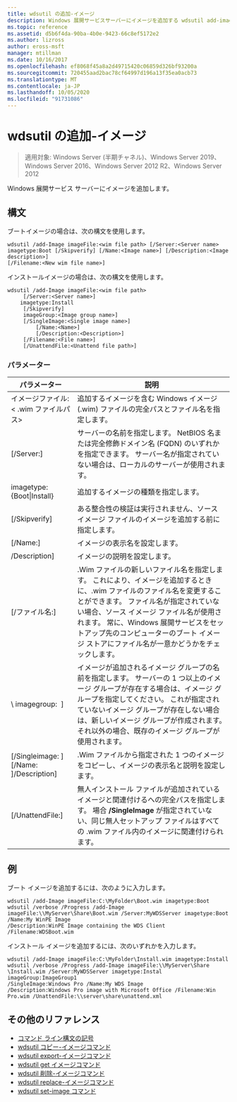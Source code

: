 ```yaml
---
title: wdsutil の追加-イメージ
description: Windows 展開サービスサーバーにイメージを追加する wdsutil add-image のリファレンス記事です。
ms.topic: reference
ms.assetid: d5b6f4da-90ba-4b0e-9423-66c8ef5172e2
ms.author: lizross
author: eross-msft
manager: mtillman
ms.date: 10/16/2017
ms.openlocfilehash: ef8068f45a8a2d49715420c06859d326bf93200a
ms.sourcegitcommit: 720455aad2bac78cf64997d196a13f35ea0acb73
ms.translationtype: MT
ms.contentlocale: ja-JP
ms.lasthandoff: 10/05/2020
ms.locfileid: "91731086"
---
```

# <a name="wdsutil-add-image"></a>wdsutil の追加-イメージ

> 適用対象: Windows Server (半期チャネル)、Windows Server 2019、Windows Server 2016、Windows Server 2012 R2、Windows Server 2012

Windows 展開サービス サーバーにイメージを追加します。

## <a name="syntax"></a>構文
ブートイメージの場合は、次の構文を使用します。
```
wdsutil /add-Image imageFile:<wim file path> [/Server:<Server name> imagetype:Boot [/Skipverify] [/Name:<Image name>] [/Description:<Image description>]
[/Filename:<New wim file name>]
```
インストールイメージの場合は、次の構文を使用します。
```
wdsutil /add-Image imageFile:<wim file path>
     [/Server:<Server name>]
    imagetype:Install
     [/Skipverify]
     imageGroup:<Image group name>]
     [/SingleImage:<Single image name>]
         [/Name:<Name>]
         [/Description:<Description>]
     [/Filename:<File name>]
     [/UnattendFile:<Unattend file path>]
```
### <a name="parameters"></a>パラメーター
|パラメーター|説明|
|-------|--------|
|イメージファイル: < .wim ファイルパス>|追加するイメージを含む Windows イメージ (.wim) ファイルの完全パスとファイル名を指定します。|
|[/Server:<Server name>]|サーバーの名前を指定します。 NetBIOS 名または完全修飾ドメイン名 (FQDN) のいずれかを指定できます。 サーバー名が指定されていない場合は、ローカルのサーバーが使用されます。|
| imagetype: {Boot&#124;Install}|追加するイメージの種類を指定します。|
|[/Skipverify]|ある整合性の検証は実行されません、ソース イメージ ファイルのイメージを追加する前に指定します。|
|[/Name:<Name>]|イメージの表示名を設定します。|
|/Description<Description>]|イメージの説明を設定します。|
|[/ファイル名:<Filename>]|.Wim ファイルの新しいファイル名を指定します。 これにより、イメージを追加するときに、.wim ファイルのファイル名を変更することができます。 ファイル名が指定されていない場合、ソース イメージ ファイル名が使用されます。 常に、Windows 展開サービスをセットアップ先のコンピューターのブート イメージ ストアにファイル名が一意かどうかをチェックします。|
|\ imagegroup: <Image group name> ]|イメージが追加されるイメージ グループの名前を指定します。 サーバーの 1 つ以上のイメージ グループが存在する場合は、イメージ グループを指定してください。 これが指定されていないイメージ グループが存在しない場合は、新しいイメージ グループが作成されます。 それ以外の場合、既存のイメージ グループが使用されます。|
|[/Singleimage: <Single image name> ][/Name: <Name> ]/Description<Description>]|.Wim ファイルから指定された 1 つのイメージをコピーし、イメージの表示名と説明を設定します。|
|[/UnattendFile:<Unattend file path>]|無人インストール ファイルが追加されているイメージと関連付けるへの完全パスを指定します。 場合 **/SingleImage** が指定されていない、同じ無人セットアップ ファイルはすべての .wim ファイル内のイメージに関連付けられます。|
## <a name="examples"></a>例
ブート イメージを追加するには、次のように入力します。
```
wdsutil /add-Image imageFile:C:\MyFolder\Boot.wim imagetype:Boot
wdsutil /verbose /Progress /add-Image imageFile:\\MyServer\Share\Boot.wim /Server:MyWDSServer imagetype:Boot /Name:My WinPE Image
/Description:WinPE Image containing the WDS Client /Filename:WDSBoot.wim
```
インストール イメージを追加するには、次のいずれかを入力します。
```
wdsutil /add-Image imageFile:C:\MyFolder\Install.wim imagetype:Install
wdsutil /verbose /Progress /add-Image imageFile:\\MyServer\Share \Install.wim /Server:MyWDSServer imagetype:Instal imageGroup:ImageGroup1
/SingleImage:Windows Pro /Name:My WDS Image
/Description:Windows Pro image with Microsoft Office /Filename:Win Pro.wim /UnattendFile:\\server\share\unattend.xml
```
## <a name="additional-references"></a>その他のリファレンス
- [コマンド ライン構文の記号](command-line-syntax-key.md)
- [wdsutil コピー-イメージコマンド](wdsutil-copy-image.md)
- [wdsutil export-イメージコマンド](wdsutil-export-image.md)
- [wdsutil get イメージコマンド](wdsutil-get-image.md)
- [wdsutil 削除-イメージコマンド](wdsutil-remove-image.md)
- [wdsutil replace-イメージコマンド](wdsutil-replace-image.md)
- [wdsutil set-image コマンド](wdsutil-set-image.md)

